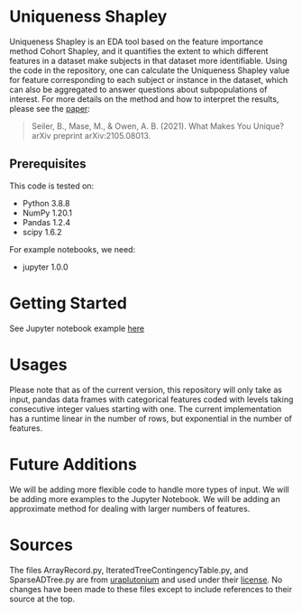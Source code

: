 # Uniqueness Shapley
Uniqueness Shapley is an EDA tool based on the feature importance method Cohort Shapley, and it quantifies the extent to which different features in a dataset make subjects in that dataset more identifiable.  Using the code in the repository, one can calculate the Uniqueness Shapley value for feature corresponding to each subject or instance in the dataset, which can also be aggregated to answer questions about subpopulations of interest.  For more details on the method and how to interpret the results, please see the [paper](https://arxiv.org/pdf/2105.08013.pdf):
> Seiler, B., Mase, M., & Owen, A. B. (2021). What Makes You Unique? arXiv preprint arXiv:2105.08013.

## Prerequisites
This code is tested on:
- Python 3.8.8
- NumPy 1.20.1
- Pandas 1.2.4
- scipy 1.6.2

For example notebooks, we need:
- jupyter 1.0.0


# Getting Started
See Jupyter notebook example [here](UniquenessShapley.ipynb)

# Usages
Please note that as of the current version, this repository will only take as input, pandas data frames with categorical features coded with levels taking consecutive integer values starting with one.  The current implementation has a runtime linear in the number of rows, but exponential in the number of features.

# Future Additions
We will be adding more flexible code to handle more types of input.  We will be adding more examples to the Jupyter Notebook.  We will be adding an approximate method for dealing with larger numbers of features.

# Sources
The files ArrayRecord.py, IteratedTreeContingencyTable.py, and SparseADTree.py are from [uraplutonium](https://github.com/uraplutonium/adtree-py) and used under their [license](https://github.com/uraplutonium/adtree-py/blob/master/LICENSE).  No changes have been made to these files except to include references to their source at the top.
